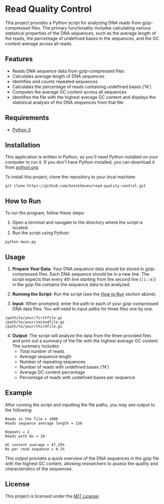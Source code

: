 # Read Quality Control

This project provides a Python script for analyzing DNA reads from gzip-compressed files. The primary functionality includes calculating various statistical properties of the DNA sequences, such as the average length of the reads, the percentage of undefined bases in the sequences, and the GC content average across all reads. 

## Features

- Reads DNA sequence data from gzip-compressed files
- Calculates average length of DNA sequences
- Identifies and counts repeated sequences
- Calculates the percentage of reads containing undefined bases ('N')
- Computes the average GC content across all sequences
- Identifies the file with the highest average GC content and displays the statistical analysis of the DNA sequences from that file

## Requirements

- [Python 3](https://www.python.org/downloads/)

## Installation

This application is written in Python, so you'll need Python installed on your computer to run it. If you don't have Python installed, you can download it from [python.org](https://www.python.org/downloads/).

To install this project, clone the repository to your local machine:

```
git clone https://github.com/SonikSeven/read-quality-control.git
```

## How to Run

To run the program, follow these steps:

1. Open a terminal and navigate to the directory where the script is located.
2. Run the script using Python:

```
python main.py
```

## Usage

1. **Prepare Your Data**: Your DNA sequence data should be stored in gzip-compressed files. Each DNA sequence should be in a new line. The script expects that every 4th line starting from the second line (`[1::4]`) in the gzip file contains the sequence data to be analyzed.

2. **Running the Script**: Run the script (see the [How to Run](#how-to-run) section above).

3. **Input**: When prompted, enter the path to each of your gzip-compressed DNA data files. You will need to input paths for three files one by one.

```plaintext
/path/to/your/firstfile.gz
/path/to/your/secondfile.gz
/path/to/your/thirdfile.gz
```

4. **Output**: The script will analyze the data from the three provided files and print out a summary of the file with the highest average GC content. The summary includes:
    - Total number of reads
    - Average sequence length
    - Number of repeating sequences
    - Number of reads with undefined bases ('N')
    - Average GC content percentage
    - Percentage of reads with undefined bases per sequence

## Example

After running the script and inputting the file paths, you may see output to the following:

```
Reads in the file = 1000
Reads sequence average length = 150

Repeats = 2
Reads with Ns = 10

GC content average = 47.25%
Ns per read sequence = 0.1%
```

This output provides a quick overview of the DNA sequences in the gzip file with the highest GC content, allowing researchers to assess the quality and characteristics of the sequences.

## License

This project is licensed under the [MIT License](LICENSE.txt).
